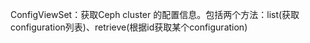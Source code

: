 ConfigViewSet：获取Ceph cluster 的配置信息。包括两个方法：list\(获取configuration列表\)、retrieve\(根据id获取某个configuration\)

